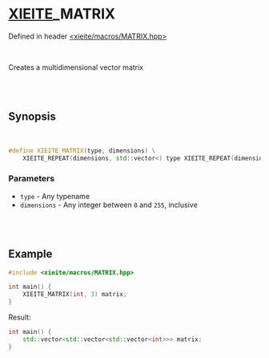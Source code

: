 # [XIEITE](../macros.md)\_MATRIX
Defined in header [<xieite/macros/MATRIX.hpp>](../../include/xieite/macros/MATRIX.hpp)

<br/>

Creates a multidimensional vector matrix

<br/><br/>

## Synopsis

<br/>

```cpp
#define XIEITE_MATRIX(type, dimensions) \
	XIEITE_REPEAT(dimensions, std::vector<) type XIEITE_REPEAT(dimensions, >)
```
### Parameters
- `type` - Any typename
- `dimensions` - Any integer between `0` and `255`, inclusive

<br/><br/>

## Example
```cpp
#include <xieite/macros/MATRIX.hpp>

int main() {
	XIEITE_MATRIX(int, 3) matrix;
}
```
Result:
```cpp
int main() {
	std::vector<std::vector<std::vector<int>>> matrix;
}
```
